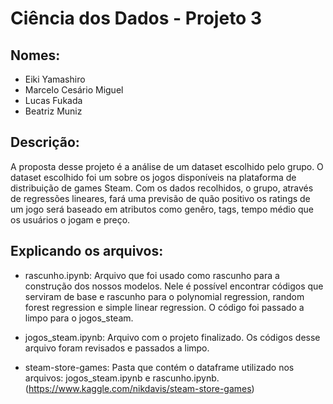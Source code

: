 # Ciência dos Dados - Projeto 3

## Nomes: 
- Eiki Yamashiro
- Marcelo Cesário Miguel
- Lucas Fukada
- Beatriz Muniz

## Descrição: 
A proposta desse projeto é a análise de um dataset escolhido pelo grupo. O dataset escolhido foi um sobre os jogos disponíveis na plataforma de distribuição de games Steam. Com os dados recolhidos, o grupo, através de regressões lineares, fará uma previsão de quão positivo os ratings de um jogo será baseado em atributos como genêro, tags, tempo médio que os usuários o jogam e preço.

## Explicando os arquivos:

- rascunho.ipynb: Arquivo que foi usado como rascunho para a construção dos nossos modelos. Nele é possível encontrar códigos que serviram de base e rascunho para o polynomial regression, random forest regression e simple linear regression. O código foi passado a limpo para o jogos_steam.

- jogos_steam.ipynb: Arquivo com o projeto finalizado. Os códigos desse arquivo foram revisados e passados a limpo.

- steam-store-games: Pasta que contém o dataframe utilizado nos arquivos: jogos_steam.ipynb e rascunho.ipynb. (https://www.kaggle.com/nikdavis/steam-store-games)
